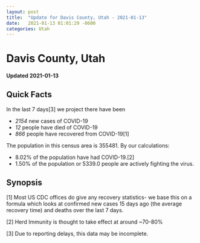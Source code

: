 ```yaml
---
layout: post
title:  "Update for Davis County, Utah - 2021-01-13"
date:   2021-01-13 01:01:29 -0600
categories: Utah
---
```


# Davis County, Utah
#### Updated 2021-01-13

## Quick Facts

In the last 7 days[3] we project there have been
- *2154* new cases of COVID-19
- *12* people have died of COVID-19
- *866* people have recovered from COVID-19[1]

The population in this census area is 355481. By our calculations:
- 8.02% of the population have had COVID-19.[2]
- 1.50% of the population or 5339.0 people are actively fighting the virus.

## Synopsis




[1] Most US CDC offices do give any recovery statistics- we base this on a formula which looks at confirmed new cases
15 days ago (the average recovery time) and deaths over the last 7 days.

[2] Herd Immunity is thought to take effect at around ~70-80%

[3] Due to reporting delays, this data may be incomplete.
 
    